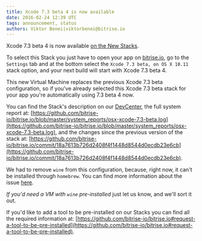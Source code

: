 ```yaml
---
title: Xcode 7.3 beta 4 is now available
date: 2016-02-24 12:39 UTC
tags: announcement, status
authors: Viktor Benei|viktorbenei@bitrise.io
---
```


Xcode 7.3 beta 4 is now available [on the New Stacks](http://blog.bitrise.io/2016/01/20/here-comes-the-new-stack.html).

To select this Stack you just have to open your app on [bitrise.io](https://www.bitrise.io),
go to the `Settings` tab and at the bottom select the `Xcode 7.3 beta, on OS X 10.11`
stack option, and your next build will start with Xcode 7.3 beta 4.

This new Virtual Machine replaces the previous Xcode 7.3 beta configuration,
so if you've already selected this Xcode 7.3 beta stack for your app
you're automatically using 7.3 beta 4 now.

You can find the Stack's description on our [DevCenter](http://devcenter.bitrise.io/v1.0/docs/available-stacks#section-xcode-7-3-beta-on-os-x-10-11), the full system report at: [https://github.com/bitrise-io/bitrise.io/blob/master/system_reports/osx-xcode-7.3-beta.log](https://github.com/bitrise-io/bitrise.io/blob/master/system_reports/osx-xcode-7.3-beta.log),
and the changes since the previous version of the stack at: [https://github.com/bitrise-io/bitrise.io/commit/18a7613b726d2408f4f1448d8544d0ecdb23e6cb](https://github.com/bitrise-io/bitrise.io/commit/18a7613b726d2408f4f1448d8544d0ecdb23e6cb).

We had to remove `wine` from this configuration, because, right now,
it can't be installed through `homebrew`. You can find more information
about the issue [here](https://github.com/bitrise-io/osx-box-bootstrap/releases/tag/2016_02_24_1).

*If you'd need a VM with `wine` pre-installed* just let us know, and we'll
sort it out.

If you'd like to add a tool to be pre-installed on our Stacks
you can find all the required information at: [https://github.com/bitrise-io/bitrise.io#request-a-tool-to-be-pre-installed](https://github.com/bitrise-io/bitrise.io#request-a-tool-to-be-pre-installed).
